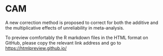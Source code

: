 # CAM
A new correction method is proposed to correct for both the additive and the multiplicative effects of unreliability in meta-analysis.

To preview comfortably the R markdown files in the HTML format on GitHub, please copy the relevant link address and go to https://htmlpreview.github.io/ 
